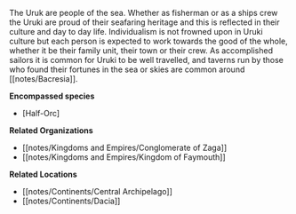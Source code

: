 The Uruk are people of the sea. Whether as fisherman or as a ships crew the Uruki are proud of their seafaring heritage and this is reflected in their culture and day to day life. Individualism is not frowned upon in Uruki culture but each person is expected to work towards the good of the whole, whether it be their family unit, their town or their crew. As accomplished sailors it is common for Uruki to be well travelled, and taverns run by those who found their fortunes in the sea or skies are common around [[notes/Bacresia]].

**Encompassed species**

*   [Half-Orc]

**Related Organizations**

*   [[notes/Kingdoms and Empires/Conglomerate of Zaga]]
*   [[notes/Kingdoms and Empires/Kingdom of Faymouth]]

**Related Locations**

*   [[notes/Continents/Central Archipelago]]
*   [[notes/Continents/Dacia]]